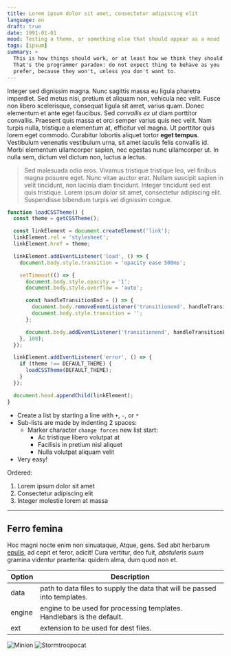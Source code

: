 ```yaml
---
title: Lorem ipsum dolor sit amet, consectetur adipiscing elit
language: en
draft: true
date: 1991-01-01
mood: Testing a theme, or something else that should appear as a mood
tags: [ipsum]
summary: >
  This is how things should work, or at least how we think they should.
  That's the programmer paradox: do not expect thing to behave as you
  prefer, because they won't, unless you don't want to.
---
```


Integer sed dignissim magna. Nunc sagittis massa eu ligula pharetra imperdiet.
Sed metus nisi, pretium et aliquam non, vehicula nec velit. Fusce non
libero scelerisque, consequat ligula sit amet, varius quam. Donec elementum
et ante eget faucibus. Sed _convallis ex ut_ diam porttitor convallis.
Praesent quis massa et orci semper varius quis nec velit. Nam turpis nulla,
tristique a elementum at, efficitur vel magna. Ut porttitor quis lorem eget
commodo. Curabitur lobortis aliquet tortor **eget tempus**. Vestibulum venenatis
vestibulum urna, sit amet iaculis felis convallis id. Morbi elementum
ullamcorper sapien, nec egestas nunc ullamcorper ut. In nulla sem, dictum
vel dictum non, luctus a lectus.

> Sed malesuada odio eros. Vivamus tristique tristique leo, vel finibus magna
> posuere eget. Nunc vitae auctor erat. Nullam suscipit sapien in velit
> tincidunt, non lacinia diam tincidunt. Integer tincidunt sed est quis
> tristique. Lorem ipsum dolor sit amet, consectetur adipiscing elit.
> Suspendisse bibendum turpis vel dignissim congue.

```javascript
function loadCSSTheme() {
  const theme = getCSSTheme();

  const linkElement = document.createElement('link');
  linkElement.rel = 'stylesheet';
  linkElement.href = theme;

  linkElement.addEventListener('load', () => {
    document.body.style.transition = 'opacity ease 500ms';

    setTimeout(() => {
      document.body.style.opacity = '1';
      document.body.style.overflow = 'auto';

      const handleTransitionEnd = () => {
        document.body.removeEventListener('transitionend', handleTransitionEnd);
        document.body.style.transition = '';
      };

      document.body.addEventListener('transitionend', handleTransitionEnd);
    }, 100);
  });

  linkElement.addEventListener('error', () => {
    if (theme !== DEFAULT_THEME) {
      loadCSSTheme(DEFAULT_THEME);
    }
  });

  document.head.appendChild(linkElement);
}
```

- Create a list by starting a line with `+`, `-`, or `*`
- Sub-lists are made by indenting 2 spaces:
  - Marker character `change forces` new list start:
    - Ac tristique libero volutpat at
    * Facilisis in pretium nisl aliquet
    - Nulla volutpat aliquam velit
- Very easy!

Ordered:

1. Lorem ipsum dolor sit amet
2. Consectetur adipiscing elit
3. Integer molestie lorem at massa

---

## Ferro femina

Hoc magni nocte enim non sinuataque, Atque, gens. Sed abit herbarum
[epulis](http://vota.com/in-puer), ad cepit et feror, adicit! Cura vertitur, deo
fuit, _abstuleris suum_ gramina videntur praeterita: quidem alma, dum quod non
et.

| Option | Description                                                               |
| ------ | ------------------------------------------------------------------------- |
| data   | path to data files to supply the data that will be passed into templates. |
| engine | engine to be used for processing templates. Handlebars is the default.    |
| ext    | extension to be used for dest files.                                      |

![Minion](https://octodex.github.com/images/minion.png)
![Stormtroopocat](https://octodex.github.com/images/stormtroopocat.jpg 'The Stormtroopocat')
